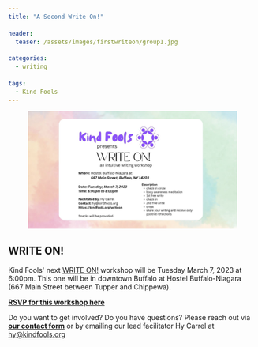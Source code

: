 ```yaml
---
title: "A Second Write On!"

header:
  teaser: /assets/images/firstwriteon/group1.jpg

categories:
  - writing

tags:
  - Kind Fools
---
```


<figure class="align-center">
  <img src="/assets/images/secondwriteon/writeon20230307.jpg" alt="Flyer for March 7th WRITE ON!">
</figure> 

## WRITE ON! 

Kind Fools' next [WRITE ON!](/writeon/) workshop will be Tuesday March 7, 2023 at 6:00pm. This one will be in downtown Buffalo at Hostel Buffalo-Niagara (667 Main Street between Tupper and Chippewa).

**[RSVP for this workshop here](https://www.facebook.com/events/161314222995251)**


Do you want to get involved? Do you have questions? Please reach out via **[our contact form](
https://docs.google.com/forms/d/1Wj5y8ASondVinKovjU4feQgDX7PNfCs12B4aHEiegx4/viewform)** or by emailing our lead facilitator Hy Carrel at [hy@kindfools.org](mailto:hy@kindfools.org)

